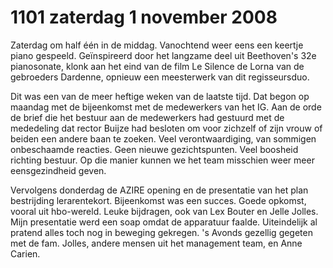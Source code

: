 # 1101 zaterdag 1 november 2008
Zaterdag om half één in de middag. Vanochtend weer eens een keertje piano gespeeld. Geïnspireerd door het langzame deel uit Beethoven's 32e pianosonate, klonk aan het eind van de film Le Silence de Lorna van de gebroeders Dardenne, opnieuw een meesterwerk van dit regisseursduo. 

Dit was een van de meer heftige weken van de laatste tijd. Dat begon op maandag met de bijeenkomst met de medewerkers van het IG. Aan de orde de brief die het bestuur aan de medewerkers had gestuurd met de mededeling dat rector Buijze had besloten om voor zichzelf of zijn vrouw of beiden een andere baan te zoeken. Veel verontwaardiging, van sommigen onbeschaamde reacties. Geen nieuwe gezichtspunten. Veel boosheid richting bestuur. Op die manier kunnen we het team misschien weer meer eensgezindheid geven. 

Vervolgens donderdag de AZIRE opening en de presentatie van het plan bestrijding lerarentekort. Bijeenkomst was een succes. Goede opkomst, vooral uit hbo-wereld. Leuke bijdragen, ook van Lex Bouter en Jelle Jolles. Mijn presentatie werd een soap omdat de apparatuur faalde. Uiteindelijk al pratend alles toch nog in beweging gekregen. 's Avonds gezellig gegeten met de fam. Jolles, andere mensen uit het management team, en Anne Carien.